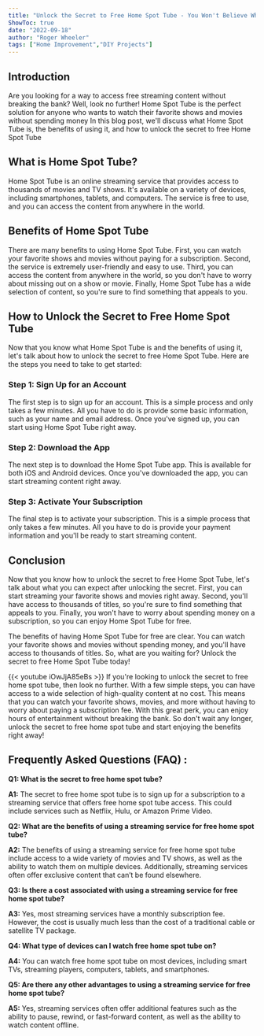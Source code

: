 ```yaml
---
title: "Unlock the Secret to Free Home Spot Tube - You Won't Believe What Happens Next!"
ShowToc: true 
date: "2022-09-18"
author: "Roger Wheeler" 
tags: ["Home Improvement","DIY Projects"]
---
```

## Introduction

Are you looking for a way to access free streaming content without breaking the bank? Well, look no further! Home Spot Tube is the perfect solution for anyone who wants to watch their favorite shows and movies without spending money In this blog post, we'll discuss what Home Spot Tube is, the benefits of using it, and how to unlock the secret to free Home Spot Tube

## What is Home Spot Tube?

Home Spot Tube is an online streaming service that provides access to thousands of movies and TV shows. It's available on a variety of devices, including smartphones, tablets, and computers. The service is free to use, and you can access the content from anywhere in the world.

## Benefits of Home Spot Tube

There are many benefits to using Home Spot Tube. First, you can watch your favorite shows and movies without paying for a subscription. Second, the service is extremely user-friendly and easy to use. Third, you can access the content from anywhere in the world, so you don't have to worry about missing out on a show or movie. Finally, Home Spot Tube has a wide selection of content, so you're sure to find something that appeals to you.

## How to Unlock the Secret to Free Home Spot Tube

Now that you know what Home Spot Tube is and the benefits of using it, let's talk about how to unlock the secret to free Home Spot Tube. Here are the steps you need to take to get started:

### Step 1: Sign Up for an Account

The first step is to sign up for an account. This is a simple process and only takes a few minutes. All you have to do is provide some basic information, such as your name and email address. Once you've signed up, you can start using Home Spot Tube right away.

### Step 2: Download the App

The next step is to download the Home Spot Tube app. This is available for both iOS and Android devices. Once you've downloaded the app, you can start streaming content right away.

### Step 3: Activate Your Subscription

The final step is to activate your subscription. This is a simple process that only takes a few minutes. All you have to do is provide your payment information and you'll be ready to start streaming content.

## Conclusion

Now that you know how to unlock the secret to free Home Spot Tube, let's talk about what you can expect after unlocking the secret. First, you can start streaming your favorite shows and movies right away. Second, you'll have access to thousands of titles, so you're sure to find something that appeals to you. Finally, you won't have to worry about spending money on a subscription, so you can enjoy Home Spot Tube for free. 

The benefits of having Home Spot Tube for free are clear. You can watch your favorite shows and movies without spending money, and you'll have access to thousands of titles. So, what are you waiting for? Unlock the secret to free Home Spot Tube today!

{{< youtube iOwJjA85eBs >}} 
If you're looking to unlock the secret to free home spot tube, then look no further. With a few simple steps, you can have access to a wide selection of high-quality content at no cost. This means that you can watch your favorite shows, movies, and more without having to worry about paying a subscription fee. With this great perk, you can enjoy hours of entertainment without breaking the bank. So don't wait any longer, unlock the secret to free home spot tube and start enjoying the benefits right away!

## Frequently Asked Questions (FAQ) :
**Q1: What is the secret to free home spot tube?**

**A1:** The secret to free home spot tube is to sign up for a subscription to a streaming service that offers free home spot tube access. This could include services such as Netflix, Hulu, or Amazon Prime Video. 

**Q2: What are the benefits of using a streaming service for free home spot tube?**

**A2:** The benefits of using a streaming service for free home spot tube include access to a wide variety of movies and TV shows, as well as the ability to watch them on multiple devices. Additionally, streaming services often offer exclusive content that can’t be found elsewhere. 

**Q3: Is there a cost associated with using a streaming service for free home spot tube?**

**A3:** Yes, most streaming services have a monthly subscription fee. However, the cost is usually much less than the cost of a traditional cable or satellite TV package. 

**Q4: What type of devices can I watch free home spot tube on?**

**A4:** You can watch free home spot tube on most devices, including smart TVs, streaming players, computers, tablets, and smartphones. 

**Q5: Are there any other advantages to using a streaming service for free home spot tube?**

**A5:** Yes, streaming services often offer additional features such as the ability to pause, rewind, or fast-forward content, as well as the ability to watch content offline.



